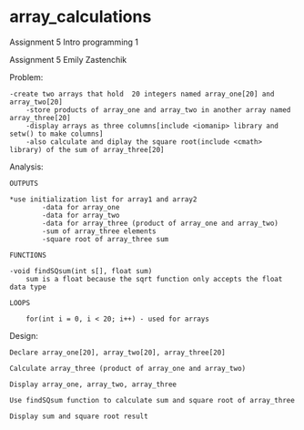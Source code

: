 # array_calculations

Assignment 5 Intro programming 1

Assignment 5
Emily Zastenchik

Problem:

    -create two arrays that hold  20 integers named array_one[20] and array_two[20]
		-store products of array_one and array_two in another array named array_three[20]
		-display arrays as three columns[include <iomanip> library and setw() to make columns]
		-also calculate and diplay the square root(include <cmath> library) of the sum of array_three[20] 
	
Analysis:
	
	
	OUTPUTS 
  
    *use initialization list for array1 and array2
			-data for array_one
			-data for array_two 
			-data for array_three (product of array_one and array_two)
			-sum of array_three elements
			-square root of array_three sum
		
	FUNCTIONS 
  
  	-void findSQsum(int s[], float sum)
		sum is a float because the sqrt function only accepts the float data type
	
	LOOPS 
  
		for(int i = 0, i < 20; i++) - used for arrays
		
	

Design:

	Declare array_one[20], array_two[20], array_three[20]
  
	Calculate array_three (product of array_one and array_two)
  
	Display array_one, array_two, array_three
  
	Use findSQsum function to calculate sum and square root of array_three
  
	Display sum and square root result
